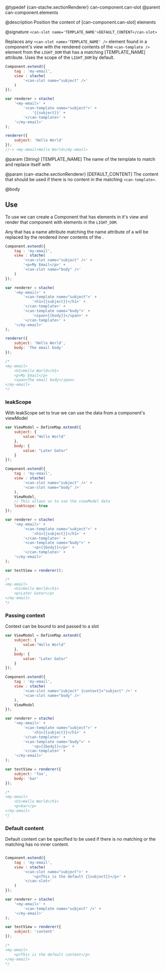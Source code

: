 @typedef {can-stache.sectionRenderer} can-component.can-slot <can-slot>
@parent can-component.elements

@description Position the content of [can-component.can-slot] elements

@signature `<can-slot name='TEMPLATE_NAME'>DEFAULT_CONTENT</can-slot>`

Replaces any `<can-slot name='TEMPLATE_NAME' />` element found in a component's view with the rendered contents 
of the `<can-template />` element from the `LIGHT_DOM` that has a matching [TEMPLATE_NAME] attribute. Uses the scope of 
the `LIGHT_DOM` by default.

```js
Component.extend({
	tag : 'my-email',
	view : stache(
		'<can-slot name="subject" />'
	)
});

var renderer = stache(
	'<my-email>' +
		'<can-template name="subject">' +
			'{{subject}}' +
		'</can-template>' +
	'</my-email>'
);

renderer({
	subject: 'Hello World'
});
//-> <my-email>Hello World</my-email>
```

@param {String} [TEMPLATE_NAME] The name of the template to match and replace itself with

@param {can-stache.sectionRenderer} [DEFAULT_CONTENT] The content that should be 
used if there is no content in the matching `<can-template>`.

@body

## Use

To use <can-slot> we can create a Component that has <can-slot> elements in it's view 
and render that component with <can-template> elements in the `LIGHT_DOM`.

Any <can-slot> that has a name attribute matching the name attribute of a <can-template> will be 
replaced by the rendered inner contents of the <can-template>.

```js
Component.extend({
	tag : 'my-email',
	view : stache(
		'<can-slot name="subject" />' +
		'<p>My Email</p>' +
		'<can-slot name="body" />'
	)
});

var renderer = stache(
	'<my-email>' +
		'<can-template name="subject">' +
			'<h1>{{subject}}</h1>' +
		'</can-template>' +
		'<can-template name="body">' +
			'<span>{{body}}</span>' +
		'</can-template>' +
	'</my-email>'
);

renderer({
	subject: 'Hello World',
	body: 'The email body'
});

/*
<my-email>
	<h1>Hello World</h1>
	<p>My Email</p>
	<span>The email body</span>
</my-email>
*/
```

### leakScope

With leakScope set to true we can use the data from a component's viewModel

```js
var ViewModel = DefineMap.extend({
	subject: {
		value:"Hello World"
	},
	body: {
		value: "Later Gator"
	}
});

Component.extend({
	tag : 'my-email',
	view : stache(
		'<can-slot name="subject" />' +
		'<can-slot name="body" />'
	),
	ViewModel,
	// This allows us to use the viewModel data
	leakScope: true
});

var renderer = stache(
	'<my-email>' +
		'<can-template name="subject">' +
			'<h1>{{subject}}</h1>' +
		'</can-template>' +
		'<can-template name="body">' +
			'<p>{{body}}</p>' +
		'</can-template>' +
	'</my-email>'
);

var testView = renderer();

/*
<my-email>
	<h1>Hello World</h1>
	<p>Later Gator</p>
</my-email>
*/
```

### Passing context

Context can be bound to and passed to a slot

```js
var ViewModel = DefineMap.extend({
	subject: {
		value:"Hello World"
	},
	body: {
		value: "Later Gator"
	}
});

Component.extend({
	tag : 'my-email',
	view : stache(
		'<can-slot name="subject" {context}="subject" />' +
		'<can-slot name="body" />'
	),
	ViewModel
});

var renderer = stache(
	'<my-email>' +
		'<can-template name="subject">' +
			'<h1>{{subject}}</h1>' +
		'</can-template>' +
		'<can-template name="body">' +
			'<p>{{body}}</p>' +
		'</can-template>' +
	'</my-email>'
);

var testView = renderer({
	subject: 'foo',
	body: 'bar'
});

/*
<my-email>
	<h1>Hello World</h1>
	<p>bar</p>
</my-email>
*/
```

### Default content

Default content can be specified to be used if there is no matching <can-template> 
or the matching <can-template> has no inner content.

```js

Component.extend({
	tag : 'my-email',
	view : stache(
		'<can-slot name="subject">' +
			'<p>This is the default {{subject}}</p>' + 
		'</can-slot>'
	)
});

var renderer = stache(
	'<my-email>' +
		'<can-template name="subject" />' +
	'</my-email>'
);

var testView = renderer({
	subject: 'content'
});

/*
<my-email>
	<p>This is the default content</p>
</my-email>
*/
```
